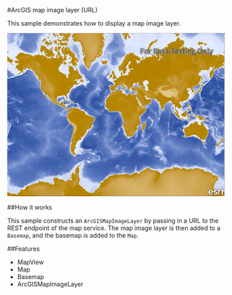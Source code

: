 #ArcGIS map image layer (URL)

This sample demonstrates how to display a map image layer.

![](screenshot.png)

##How it works

This sample constructs an `ArcGISMapImageLayer` by passing in a URL to the REST endpoint of the map service. The map image layer is then added to a `Basemap`, and the basemap is added to the `Map`.

##Features
- MapView
- Map
- Basemap
- ArcGISMapImageLayer